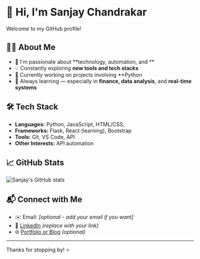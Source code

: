 # 👋 Hi, I'm Sanjay Chandrakar

Welcome to my GitHub profile!

## 🧑‍💻 About Me

- 🔭 I'm passionate about **technology, automation, and  **
- 💡 Constantly exploring **new tools and tech stacks**
- 🚀 Currently working on projects involving  **Python  
- 🧠 Always learning — especially in **finance, data analysis**, and **real-time systems**

## 🛠️ Tech Stack

- **Languages:** Python, JavaScript, HTML/CSS, 
- **Frameworks:** Flask, React (learning), Bootstrap
- **Tools:** Git, VS Code,  API
- **Other Interests:** API automation

## 📈 GitHub Stats

![Sanjay's GitHub stats](https://github-readme-stats.vercel.app/api?username=sanjaychandrakar&show_icons=true&theme=tokyonight)

## 📬 Connect with Me

- ✉️ Email: *[optional - add your email if you want]*
- 🔗 [LinkedIn](https://www.linkedin.com/in/your-profile) *(replace with your link)*
- 🌐 [Portfolio or Blog](https://yourwebsite.com) *(optional)*

---

Thanks for stopping by! ⭐

